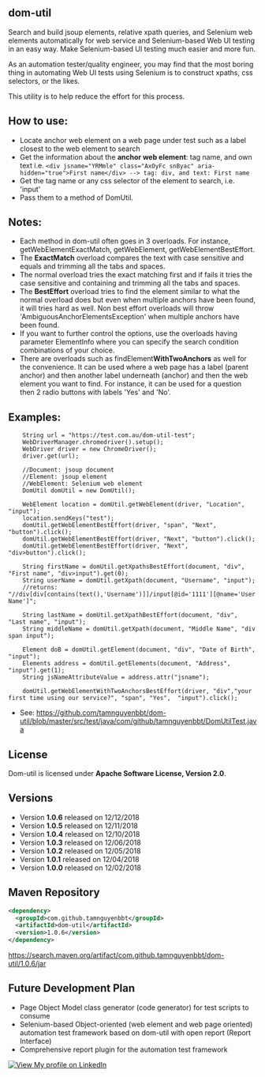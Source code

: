 ## dom-util
Search and build jsoup elements, relative xpath queries, and Selenium web elements automatically for web service and Selenium-based Web UI testing in an easy way. Make Selenium-based UI testing much easier and more fun.

As an automation tester/quality engineer, you may find that the most boring thing in automating Web UI tests using Selenium is to construct xpaths, css selectors, or the likes.

This utility is to help reduce the effort for this process.

## How to use:
 - Locate anchor web element on a web page under test such as a label closest to the web element to search
 - Get the information about the **anchor web element**: tag name, and own text
    i.e. ```<div jsname="YRMmle" class="AxOyFc snByac" aria-hidden="true">First name</div> --> tag: div, and text: First name```
 - Get the tag name or any css selector of the element to search, i.e. 'input'
 - Pass them to a method of DomUtil. 

## Notes: 
 * Each method in dom-util often goes in 3 overloads. For instance, getWebElementExactMatch, getWebElement, getWebElementBestEffort.
 * The **ExactMatch** overload compares the text with case sensitive and equals and trimming all the tabs and spaces.
 * The normal overload tries the exact matching first and if fails it tries the case sensitive and containing and trimming all the tabs and spaces.
 * The **BestEffort** overload tries to find the element similar to what the normal overload does but even when multiple anchors have been found, it will tries hard as well. Non best effort overloads will throw 'AmbiguousAnchorElementsException' when multiple anchors have been found.   
 * If you want to further control the options, use the overloads having parameter ElementInfo where you can specify the search condition combinations of your choice.
 * There are overloads such as findElement**WithTwoAnchors** as well for the convenience. It can be used where a web page has a label (parent anchor) and then another label underneath (anchor) and then the web element you want to find. For instance, it can be used for a question then 2 radio buttons with labels 'Yes' and 'No'.

## Examples:

        String url = "https://test.com.au/dom-util-test";
        WebDriverManager.chromedriver().setup();
        WebDriver driver = new ChromeDriver();
        driver.get(url);        

        //Document: jsoup document
        //Element: jsoup element
        //WebElement: Selenium web element
        DomUtil domUtil = new DomUtil();
        
        WebElement location = domUtil.getWebElement(driver, "Location", "input");
        location.sendKeys("test");      
        domUtil.getWebElementBestEffort(driver, "span", "Next", "button").click();
        domUtil.getWebElementBestEffort(driver, "Next", "button").click();
        domUtil.getWebElementBestEffort(driver, "Next", "div>button").click();
        
        String firstName = domUtil.getXpathsBestEffort(document, "div", "First name", "div>input").get(0);
        String userName = domUtil.getXpath(document, "Username", "input"); 
        //returns: "//div[div[contains(text(),'Username')]]/input[@id='1111'][@name='User Name']";
        
        String lastName = domUtil.getXpathBestEffort(document, "div", "Last name", "input");
        String middleName = domUtil.getXpath(document, "Middle Name", "div span input");
        
        Element doB = domUtil.getElement(document, "div", "Date of Birth", "input");
        Elements address = domUtil.getElements(document, "Address", "input").get(1);
        String jsNameAttributeValue = address.attr("jsname");
        
        domUtil.getWebElementWithTwoAnchorsBestEffort(driver, "div","your first time using our service?", "span", "Yes",  "input").click();

* See: https://github.com/tamnguyenbbt/dom-util/blob/master/src/test/java/com/github/tamnguyenbbt/DomUtilTest.java
        
## License
Dom-util is licensed under **Apache Software License, Version 2.0**.

## Versions
* Version **1.0.6** released on 12/12/2018
* Version **1.0.5** released on 12/11/2018
* Version **1.0.4** released on 12/10/2018
* Version **1.0.3** released on 12/06/2018
* Version **1.0.2** released on 12/05/2018
* Version **1.0.1** released on 12/04/2018
* Version **1.0.0** released on 12/02/2018

## Maven Repository

```xml
<dependency>
  <groupId>com.github.tamnguyenbbt</groupId>
  <artifactId>dom-util</artifactId>
  <version>1.0.6</version>
</dependency>
```

https://search.maven.org/artifact/com.github.tamnguyenbbt/dom-util/1.0.6/jar

## Future Development Plan
- Page Object Model class generator (code generator) for test scripts to consume
- Selenium-based Object-oriented (web element and web page oriented) automation test framework based on dom-util with open report (Report Interface)
- Comprehensive report plugin for the automation test framework

[![View My profile on LinkedIn](https://static.licdn.com/scds/common/u/img/webpromo/btn_viewmy_160x33.png)](https://www.linkedin.com/in/tam-nguyen-a0792930/)
